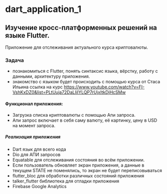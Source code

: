 # dart_application_1

## Изучение кросс-платформенных решений на языке Flutter.

Приложение для отслеживания актуального курса криптовалюты.

### Задача

- познакомиться с Flutter, понять синтаксис языка, вёрстку, работу с данными, архитектуру приложения.
- знакомство с языком будет происходить с помощью курса от Стаса Ильина
  ссылка на курс https://www.youtube.com/watch?v=FI-VshKxDZ0&list=PLtUuja72DaLIiIYLQP7rUjxItkDjHcSMw

#### Функционал приложения:

- Загрузка списка криптовалюты с помощью Апи запроса.
- Апи запрос включает в себя саму валюту, её картинку, цену в USD на момент запроса.

##### Реализация приложения

- Dart язык для всего кода
- Dio для АПИ запросов
- Equatable для отслеживания состояния во всём приложении.
- Если пользователь обновляет экран приложения, а данные в текущем STATE не поменялись, то экран не будет переписовываться
- flutter_bloc для обработки различных состояний приложения
- talker_flutter библиотека для отладки приложения
- Firebase Google Analytics
